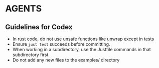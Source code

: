 # AGENTS

## Guidelines for Codex

- In rust code, do not use unsafe functions like unwrap except in tests
- Ensure `just test` succeeds before committing.
- When working in a subdirectory, use the Justfile commands in that subdirectory first.
- Do not add any new files to the examples/ directory
